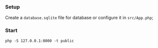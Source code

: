 ### Setup

Create a `database.sqlite` file for database or configure it in `src/App.php`;

### Start

`php -S 127.0.0.1:8000 -t public`